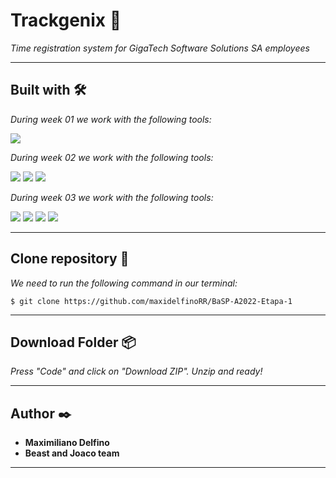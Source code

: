 # Trackgenix 🚀

_Time registration system for GigaTech Software Solutions SA employees_

---

## Built with 🛠️
_During week 01 we work with the following tools:_

![](https://skills.thijs.gg/icons?i=figma)

_During week 02 we work with the following tools:_

![](https://skills.thijs.gg/icons?i=html)
![](https://skills.thijs.gg/icons?i=git)
![](https://skills.thijs.gg/icons?i=github)

_During week 03 we work with the following tools:_

![](https://skills.thijs.gg/icons?i=html)
![](https://skills.thijs.gg/icons?i=css)
![](https://skills.thijs.gg/icons?i=git)
![](https://skills.thijs.gg/icons?i=github)

---

## Clone repository 🔧

_We need to run the following command in our terminal:_

```
$ git clone https://github.com/maxidelfinoRR/BaSP-A2022-Etapa-1
```

---

## Download Folder 📦

_Press "Code" and click on "Download ZIP". Unzip and ready!_

---

## Author ✒️

* **Maximiliano Delfino**
* **Beast and Joaco team**

---